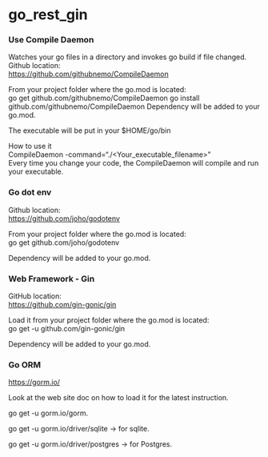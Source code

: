 # go_rest_gin

### Use Compile Daemon 
Watches your go files in a directory and invokes go build if file changed.  
Github location:  
https://github.com/githubnemo/CompileDaemon
  
From your project folder where the go.mod is located:  
go get github.com/githubnemo/CompileDaemon
go install github.com/githubnemo/CompileDaemon 
Dependency will be added to your go.mod. 

The executable will be put in your $HOME/go/bin 
  
How to use it  
CompileDaemon -command=“./<Your_executable_filename>”  
Every time you change your code, the CompileDaemon will compile and run your executable.  
  
  
  
### Go dot env  
Github location:  
https://github.com/joho/godotenv
  
  
From your project folder where the go.mod is located:  
go get github.com/joho/godotenv 
  
Dependency will be added to your go.mod. 
  
  
  
### Web Framework - Gin
GitHub location:  
https://github.com/gin-gonic/gin
  
  
Load it from your project folder where the go.mod is located:  
go get -u github.com/gin-gonic/gin
  
Dependency will be added to your go.mod. 


### Go ORM
https://gorm.io/
  
Look at the web site doc on how to load it for the latest instruction. 
  
go get -u gorm.io/gorm. 
  
go get -u gorm.io/driver/sqlite -> for sqlite. 
  
go get -u gorm.io/driver/postgres -> for Postgres. 
  
